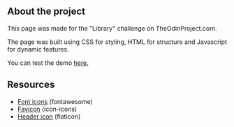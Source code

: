 ## About the project

This page was made for the "Library" challenge on TheOdinProject.com.

The page was built using CSS for styling, HTML for structure and Javascript for dynamic features.

You can test the demo [here.](https://jgoldenusr.github.io/4.E-Library/)

## Resources

- [Font icons](https://fontawesome.com) (fontawesome)
- [Favicon](https://icon-icons.com) (icon-icons)
- [Header icon](https://www.flaticon.com) (flaticon)
